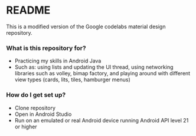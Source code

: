 # README #

This is a modified version of the Google codelabs material design repository.

### What is this repository for? ###

* Practicing my skills in Android Java
* Such as: using lists and updating the UI thread, using networking libraries such as volley,
	bimap factory, and playing around with different view types (cards, lits, tiles, hamburger menus)

### How do I get set up? ###

* Clone repository
* Open in Android Studio
* Run on an emulated or real Android device running Android API level 21 or higher



